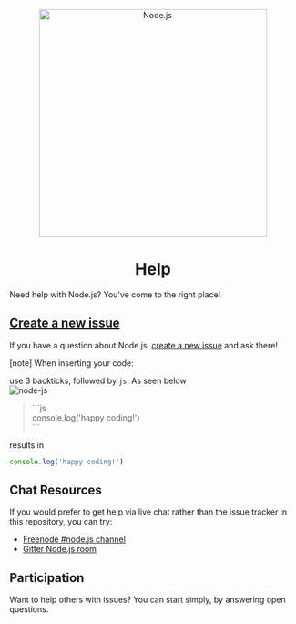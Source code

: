 <p align="center">
    <img
      alt="Node.js"
      src="https://nodejs.org/static/images/logo-light.svg"
      width="400"
    />
   <h1 align="center"> Help </h1>
</p>


Need help with Node.js? You've come to the right place!

## [Create a new issue](https://github.com/nodejs/help/issues/new)

If you have a question about Node.js, [create a new issue](https://github.com/nodejs/help/issues/new)
and ask there!

[note] When inserting your code:

use 3 backticks, followed by `js`: As seen below  
![node-js](assets/backtick.png)

<blockquote>```js<br>
console.log('happy coding!')<br>
```</blockquote>

results in
```js
console.log('happy coding!')
```


## Chat Resources

If you would prefer to get help via live chat rather than the issue tracker in
this repository, you can try:

* [Freenode #node.js channel](https://webchat.freenode.net/?channels=node.js&uio=d4)
* [Gitter Node.js room](https://gitter.im/nodejs/node)

## Participation
Want to help others with issues? You can start simply, by answering open questions.
